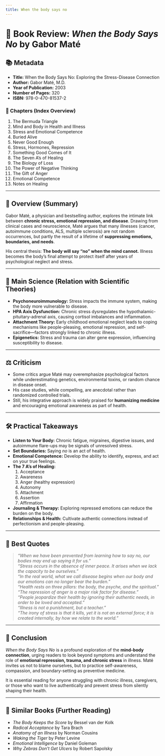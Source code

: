 ```yaml
---
title: When the body says no
---
```

# 📖 Book Review: *When the Body Says No* by Gabor Maté  

## 📚 Metadata  
- **Title:** When the Body Says No: Exploring the Stress-Disease Connection  
- **Author:** Gabor Maté, M.D.  
- **Year of Publication:** 2003  
- **Number of Pages:** 320  
- **ISBN:** 978-0-470-81537-2  

### 📑 Chapters (Index Overview)  
1. The Bermuda Triangle  
2. Mind and Body in Health and Illness  
3. Stress and Emotional Competence  
4. Buried Alive  
5. Never Good Enough  
6. Stress, Hormones, Repression  
7. Something Good Comes of It  
8. The Seven A’s of Healing  
9. The Biology of Loss  
10. The Power of Negative Thinking  
11. The Gift of Anger  
12. Emotional Competence  
13. Notes on Healing  

---

## 📝 Overview (Summary)  
Gabor Maté, a physician and bestselling author, explores the intimate link between **chronic stress, emotional repression, and disease**. Drawing from clinical cases and neuroscience, Maté argues that many illnesses (cancer, autoimmune conditions, ALS, multiple sclerosis) are not random occurrences, but partly the result of a lifetime of **suppressing emotions, boundaries, and needs**.  

His central thesis: **The body will say “no” when the mind cannot.** Illness becomes the body’s final attempt to protect itself after years of psychological neglect and stress.  

---

## 🔬 Main Science (Relation with Scientific Theories)  
- **Psychoneuroimmunology:** Stress impacts the immune system, making the body more vulnerable to disease.  
- **HPA Axis Dysfunction:** Chronic stress dysregulates the hypothalamic-pituitary-adrenal axis, causing cortisol imbalances and inflammation.  
- **Attachment Theory:** Early childhood emotional neglect leads to coping mechanisms like people-pleasing, emotional repression, and self-sacrifice—factors strongly linked to chronic illness.  
- **Epigenetics:** Stress and trauma can alter gene expression, influencing susceptibility to disease.  

---

## ⚖️ Criticism  
- Some critics argue Maté may overemphasize psychological factors while underestimating genetics, environmental toxins, or random chance in disease onset.  
- His case studies, while compelling, are anecdotal rather than randomized controlled trials.  
- Still, his integrative approach is widely praised for **humanizing medicine** and encouraging emotional awareness as part of health.  

---

## 🛠️ Practical Takeaways  
- **Listen to Your Body:** Chronic fatigue, migraines, digestive issues, and autoimmune flare-ups may be signals of unresolved stress.  
- **Set Boundaries:** Saying *no* is an act of health.  
- **Emotional Competence:** Develop the ability to identify, express, and act on your true feelings.  
- **The 7 A’s of Healing:**  
  1. Acceptance  
  2. Awareness  
  3. Anger (healthy expression)  
  4. Autonomy  
  5. Attachment  
  6. Assertion  
  7. Affirmation  
- **Journaling & Therapy:** Exploring repressed emotions can reduce the burden on the body.  
- **Relationships & Health:** Cultivate authentic connections instead of perfectionism and people-pleasing.  

---

## 💬 Best Quotes  
> *“When we have been prevented from learning how to say no, our bodies may end up saying it for us.”*  
> *“Stress occurs in the absence of inner peace. It arises when we lack the capacity to be ourselves.”*  
> *“In the real world, what we call disease begins when our body and our emotions can no longer bear the burden.”*  
> *“Health rests on three pillars: the body, the psyche, and the spiritual.”*  
> *“The repression of anger is a major risk factor for disease.”*  
> *“People jeopardize their health by ignoring their authentic needs, in order to be loved and accepted.”*  
 *“Illness is not a punishment, but a teacher.”*  
> *“The irony of stress is that it kills, yet it is not an external force; it is created internally, by how we relate to the world.”*  

---

## 🏁 Conclusion  
*When the Body Says No* is a profound exploration of the **mind-body connection**, urging readers to look beyond symptoms and understand the role of **emotional repression, trauma, and chronic stress** in illness. Maté invites us not to blame ourselves, but to practice self-awareness, compassion, and boundary-setting as preventive medicine.  

It is essential reading for anyone struggling with chronic illness, caregivers, or those who want to live authentically and prevent stress from silently shaping their health.  

---

## 📖 Similar Books (Further Reading)  
- *The Body Keeps the Score* by Bessel van der Kolk  
- *Radical Acceptance* by Tara Brach  
- *Anatomy of an Illness* by Norman Cousins  
- *Waking the Tiger* by Peter Levine  
- *Emotional Intelligence* by Daniel Goleman  
- *Why Zebras Don’t Get Ulcers* by Robert Sapolsky  